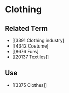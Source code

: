 # Clothing  

## Related Term

- [[3391 Clothing industry]
- [[4342 Costume]
- [[8676 Furs]
- [[20137 Textiles]]  

## Use

- [[3375 Clothes]]  

